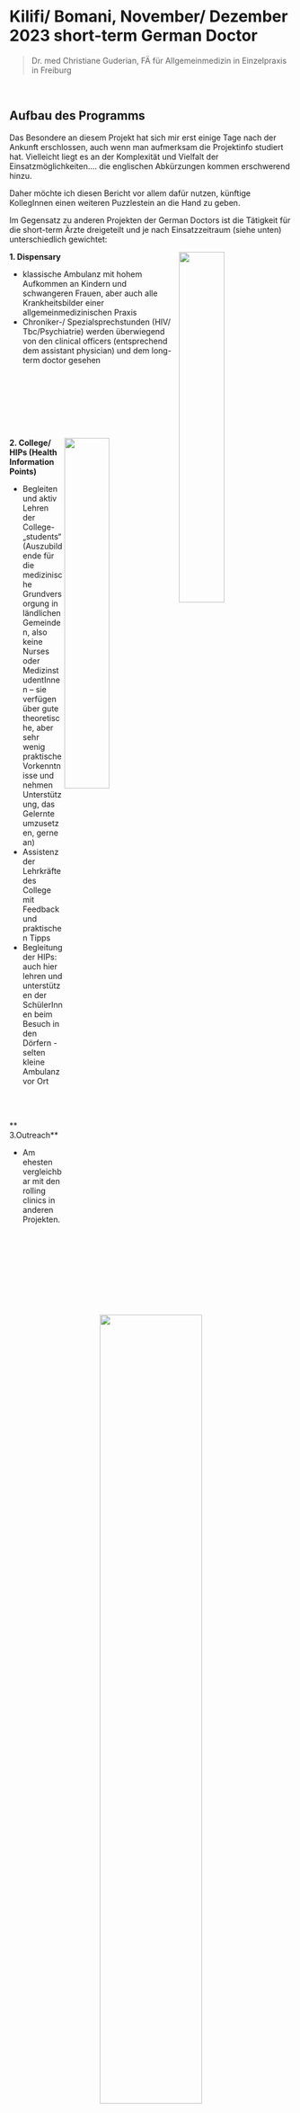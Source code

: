 # Kilifi/ Bomani, November/ Dezember 2023 short-term German Doctor
> Dr. med Christiane Guderian, FÄ für Allgemeinmedizin in Einzelpraxis in Freiburg

<meta name="description" content="Bericht zum German Doctors programm in Kenia, 2023" />
<meta property="og:title" content="German Doctors Kenia" />
<meta property="og:url" content="https://cguderian.github.io/" />
<meta property="og:description" content="German Doctors Kenia" />
<meta property="og:image" content="thumbnail.png" />
<meta property="og:type" content="article" />

<br>

## Aufbau des Programms
Das Besondere an diesem Projekt hat sich mir erst einige Tage nach der Ankunft erschlossen, auch wenn man aufmerksam die Projektinfo studiert hat. Vielleicht liegt es an der Komplexität und Vielfalt der Einsatzmöglichkeiten….  die englischen Abkürzungen kommen erschwerend hinzu.

Daher möchte ich diesen Bericht vor allem dafür nutzen, künftige KollegInnen einen weiteren Puzzlestein an die Hand zu geben.

Im Gegensatz zu anderen Projekten der German Doctors ist die Tätigkeit für die short-term Ärzte dreigeteilt und je nach Einsatzzeitraum (siehe unten) unterschiedlich gewichtet:

<img align="right" width="40%" src="IMG_5291.png">

**1. Dispensary**
- klassische Ambulanz mit hohem Aufkommen an Kindern und schwangeren Frauen, aber auch alle Krankheitsbilder einer allgemeinmedizinischen Praxis
- Chroniker-/ Spezialsprechstunden (HIV/ Tbc/Psychiatrie) werden überwiegend von den clinical officers (entsprechend dem assistant physician) und dem long-term doctor gesehen

<br><br><br><br><br><br>

<img align="right" width="40%" src="IMG_4844.png">

**2. College/ HIPs (Health Information Points)**
- Begleiten und aktiv Lehren der College-„students“ (Auszubildende für die medizinische Grundversorgung in ländlichen Gemeinden, also keine Nurses oder MedizinstudentInnen – sie verfügen über gute theoretische, aber sehr wenig praktische Vorkenntnisse und nehmen Unterstützung, das Gelernte umzusetzen, gerne an)
- Assistenz der Lehrkräfte des College mit Feedback und praktischen Tipps
- Begleitung der HIPs: auch hier lehren und unterstützen der SchülerInnen beim Besuch in den Dörfern - selten kleine Ambulanz vor Ort

<br><br>

** 3.Outreach**
- Am ehesten vergleichbar mit den rolling clinics in anderen Projekten.

<br>

<p align="center">
  <img align="center" width="60%" src="IMG_6601.png">
</p>
<p align="center">
  Hand-out für Patienten mit Durchfall
</p>

<br>

Ein Monats- und Wochenplan klärt, welcher der beiden short-term doctors abwechselnd wo eingesetzt ist. Man arbeitet also eher selten - und nur nachmittags - gemeinsam in der Dispensary. Außerdem regelmäßige Treffen und Möglichkeit zum Austausch mit Vertretern aller an diesem Projekt beteiligten Personen. Kleine Vorträge, Notfallschulungen oder Themen, die im Praxisalltag auftauchen und im Sinne der SOPs von den short-term doctors aufgegriffen werden, sind sehr erwünscht. 

Während der Schulferien (April, August, November bis Anfang Januar) gibt es keine Aktionen (z.B. Impfungen) an den Schulen. Während der Collegeferien (ähnlich wie oben nur etwas kürzer) fällt der Block "College" – und damit das Lehren – weg.

<br><br><br>

## Meine persönlichen Erfahrungen:

### Dispensary

<img align="right" width="40%" src="IMG_4651.png">

Notfälle sind eher die Ausnahme. Schwerer erkrankte PatientInnen oder Krankheitsbilder in fortgeschrittenen Stadien dagegen nicht:

- Eklampsie nach der Geburt
- Malaria bei Schwangeren und Kindern
- Septische Neugeborene
- Unterernährte Kinder
- Komplizierte Pyelonephritis
- Nicht oder ungenügend versorgte Traumata / Frakturen mit schweren Fehlstellungen
- Chronische Ulcera und Ekzeme
- Windpocken – die Diagnose ist beim ersten Kind eines Ausbruches schwierig… dann Blickdiagnose
- Oberbauchtumor
- Zungengrundtumor
- Mastoiditis
- Insekt im Gehörgang
- Radiusköpfchenluxation
- Extrauterinschwangerschaft
- Erstdiagnose Diabetes mellitus bei einer 20 jährigen Patientin

Hier helfen die erfahrenen Teammitglieder und /oder das blue book oder Amboss knowledge. Bei eingeschränkten diagnostischen Möglichkeiten und einer sehr überschaubaren Medikamentenliste bleibt dann doch oft nur die - mit Kosten verbundene – Weiterleitung in ein District hospital. Leider ist ein Follow-up in der Regel nicht möglich.

Ambulanzalltag sind aber überwiegend Beratungsanlässe wie Virusinfekte, Gastroenteritiden, Hautausschläge, Geschlechtskrankheiten, Bilharziose, muskuloskelettale Beschwerden, Rheuma. Seltener, weil schwierig zu diagnostizieren: Somatisierungsstörungen, Anorexie, depressive Episoden.

Immer war ich bemüht, die KollegInnen, ÜbersetzerInnen und StudentInnen spüren zu lassen:

***<ins>Wir behandeln Patienten und nicht die Erkrankung</ins>***

<br><br>

### College/ HIPs

Fingerspitzengefühl, Improvisation und Geduld sind gefragt! Vorbereiten kann man sich kaum, wer aber auch sonst gewohnt ist zu lehren und die Ansprüche den Gegebenheiten anpassen kann, hat die große Chance, die andere Kultur wirklich kennen und lieben zu lernen!

Gut zu wissen: alle in Schuluniform sind SchülerInnen - alle anderen sind LehrerInnen (Tutors)

<br><br>

### Outreach

War während meines Aufenthaltes für mich leider nicht vorgesehen - nach Erzählungen des Kollegen aber in dörflichem Umfeld mit großem Patientenaufkommen überwiegend Basisversorgung.

<br><br>

## Allgemeine Bemerkungen

<br>

### Klima
Zwei Regenzeiten: November/Dezember und April mit nicht selten überschwemmten Straßen, hoher Luftfeuchtigkeit und Hitze …. aber grandioser Vegetation.

Trockenperiode mit hohen Temperaturen von Januar bis April, im Juni/Juli für Kenianer „freezing“.

<br><br>

### Unterkunft

Guesthouse über dem Collegerestaurant inmitten des Collegegeländes: viel Trubel, katholische Gottesdienste, Moschee, Schulband, Basketball bis spät abends.

In den Collegeferien gespenstig ruhig.
<p align="center">
  <img align="center" width="40%" src="FullSizeRender.png">
</p>

### Resumee

Jeder, der die Zusage zu diesem Projekt bekommt, kann und darf gespannt sein auf eine außergewöhnliche Zeit. Und ich wünsche den KollegInnen, dass am Ende nicht nur der kurative Aspekt, sondern der Eindruck bleibt, einen kleinen Beitrag geleistet zu haben, die gesundheitliche Versorgung in der Region nachhaltig zu verbessern.

<br><br>

### Unvergesslich

Ein älterer Hypertoniker bei der Schulung auf die Frage: "What causes stress?": "the worst that can happen to you is losing a loved one".

<p align="center">
  <img align="center" width="70%" src="IMG_6130.png">
</p>
<p align="center">
  Der Hausbesuch bei einer über 100-jährigen Dame und die Frage meines clinical officers: "aber<br>Pflegeheime sind doch umständlich, dann müssen die Angehörigen ja jeden Tag in dieses Heim kommen!"
</p>

<br><br>

<p align="center">
  <img align="center" width="40%" src="IMG_6613.png">
</p>
<p align="center">
  Die Wartezeit auf die Malaria-Testergebnisse der kleinen Schwester verkürzt mit einem Pflaster-Memory-Spiel
</p>
